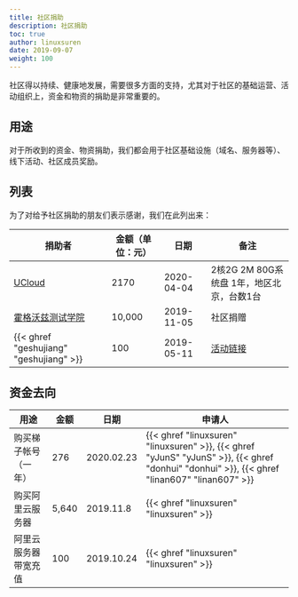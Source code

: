 ```yaml
---
title: 社区捐助
description: 社区捐助
toc: true
author: linuxsuren
date: 2019-09-07
weight: 100
---
```


社区得以持续、健康地发展，需要很多方面的支持，尤其对于社区的基础运营、活动组织上，资金和物资的捐助是非常重要的。

## 用途

对于所收到的资金、物资捐助，我们都会用于社区基础设施（域名、服务器等）、线下活动、社区成员奖励。

## 列表

为了对给予社区捐助的朋友们表示感谢，我们在此列出来：

|捐助者|金额（单位：元）|日期|备注|
|---|---|---|---|
| [UCloud](https://www.ucloud.cn/) | 2170 | 2020-04-04 | 2核2G 2M 80G系统盘 1年，地区北京，台数1台 |
|[霍格沃兹测试学院](https://testing-studio.com)|10,000|2019-11-05|社区捐赠|
|{{< ghref "geshujiang" "geshujiang" >}}|100|2019-05-11|[活动链接](https://jenkins-zh.cn/event/beijing-2019-06-22/)|

## 资金去向

|用途|金额|日期|申请人|
|---|---|---|---|
| 购买梯子帐号（一年） | 276 | 2020.02.23 | {{< ghref "linuxsuren" "linuxsuren" >}}, {{< ghref "yJunS" "yJunS" >}}, {{< ghref "donhui" "donhui" >}}, {{< ghref "linan607" "linan607" >}} |
|购买阿里云服务器|5,640|2019.11.8|{{< ghref "linuxsuren" "linuxsuren" >}}|
|阿里云服务器带宽充值|100|2019.10.24|{{< ghref "linuxsuren" "linuxsuren" >}}|
